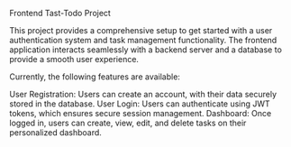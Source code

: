 Frontend Tast-Todo Project

This project provides a comprehensive setup to get started with a user authentication system and task management functionality. The frontend application interacts seamlessly with a backend server and a database to provide a smooth user experience.

Currently, the following features are available:

User Registration: Users can create an account, with their data securely stored in the database.
User Login: Users can authenticate using JWT tokens, which ensures secure session management.
Dashboard: Once logged in, users can create, view, edit, and delete tasks on their personalized dashboard.

